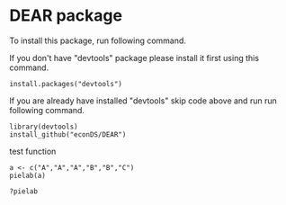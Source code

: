 # DEAR package
To install this package, run following command.

If you don't have "devtools" package please install it first using this command.
```
install.packages("devtools")
```
If you are already have installed "devtools" skip code above and run run following command.
```
library(devtools)
install_github("econDS/DEAR")
```
test function
```
a <- c("A","A","A","B","B","C")
pielab(a)

?pielab
```
